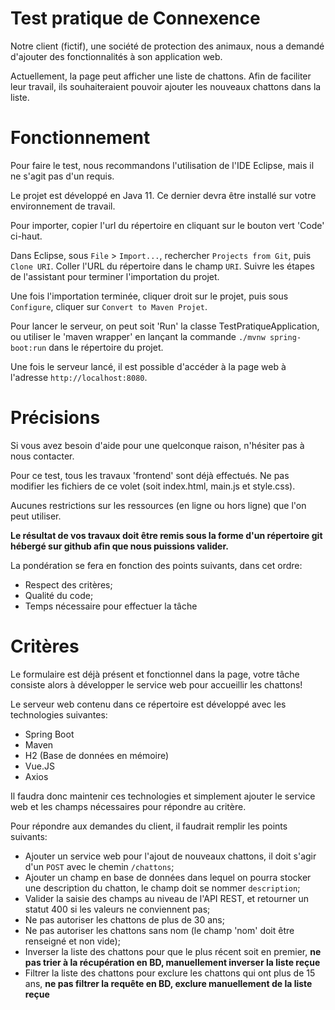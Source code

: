 # Test pratique de Connexence

Notre client (fictif), une société de protection des animaux, nous a demandé d'ajouter des fonctionnalités à son application web.

Actuellement, la page peut afficher une liste de chattons. Afin de faciliter leur travail, ils souhaiteraient pouvoir ajouter les nouveaux chattons dans la liste.

# Fonctionnement

Pour faire le test, nous recommandons l'utilisation de l'IDE Eclipse, mais il ne s'agit pas d'un requis.

Le projet est développé en Java 11. Ce dernier devra être installé sur votre environnement de travail.

Pour importer, copier l'url du répertoire en cliquant sur le bouton vert 'Code' ci-haut.

Dans Eclipse, sous `File` > `Import...`, rechercher `Projects from Git`, puis `Clone URI`. Coller l'URL du répertoire dans le champ `URI`. Suivre les étapes de l'assistant pour terminer l'importation du projet.

Une fois l'importation terminée, cliquer droit sur le projet, puis sous `Configure`, cliquer sur `Convert to Maven Projet`.

Pour lancer le serveur, on peut soit 'Run' la classe TestPratiqueApplication, ou utiliser le 'maven wrapper' en lançant la commande `./mvnw spring-boot:run` dans le répertoire du projet.

Une fois le serveur lancé, il est possible d'accéder à la page web à l'adresse `http://localhost:8080`. 

# Précisions

Si vous avez besoin d'aide pour une quelconque raison, n'hésiter pas à nous contacter.

Pour ce test, tous les travaux 'frontend' sont déjà effectués. Ne pas modifier les fichiers de ce volet (soit index.html, main.js et style.css).

Aucunes restrictions sur les ressources (en ligne ou hors ligne) que l'on peut utiliser.

**Le résultat de vos travaux doit être remis sous la forme d'un répertoire git hébergé sur github afin que nous puissions valider.**

La pondération se fera en fonction des points suivants, dans cet ordre:

- Respect des critères;
- Qualité du code;
- Temps nécessaire pour effectuer la tâche

# Critères

Le formulaire est déjà présent et fonctionnel dans la page, votre tâche consiste alors à développer le service web pour accueillir les chattons!

Le serveur web contenu dans ce répertoire est développé avec les technologies suivantes:

- Spring Boot
- Maven
- H2 (Base de données en mémoire)
- Vue.JS
- Axios 

Il faudra donc maintenir ces technologies et simplement ajouter le service web et les champs nécessaires pour répondre au critère.

Pour répondre aux demandes du client, il faudrait remplir les points suivants:

- Ajouter un service web pour l'ajout de nouveaux chattons, il doit s'agir d'un `POST` avec le chemin `/chattons`;
- Ajouter un champ en base de données dans lequel on pourra stocker une description du chatton, le champ doit se nommer `description`;
- Valider la saisie des champs au niveau de l'API REST, et retourner un statut 400 si les valeurs ne conviennent pas;
- Ne pas autoriser les chattons de plus de 30 ans;
- Ne pas autoriser les chattons sans nom (le champ 'nom' doit être renseigné et non vide);
- Inverser la liste des chattons pour que le plus récent soit en premier, **ne pas trier à la récupération en BD, manuellement inverser la liste reçue**
- Filtrer la liste des chattons pour exclure les chattons qui ont plus de 15 ans, **ne pas filtrer la requête en BD, exclure manuellement de la liste reçue**
